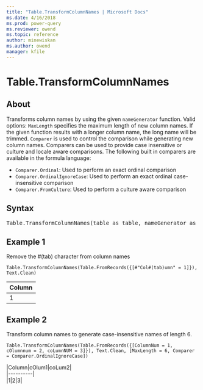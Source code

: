 ```yaml
---
title: "Table.TransformColumnNames | Microsoft Docs"
ms.date: 4/16/2018
ms.prod: power-query
ms.reviewer: owend
ms.topic: reference
author: minewiskan
ms.author: owend
manager: kfile
---
```

# Table.TransformColumnNames

  
## About  
Transforms column names by using the given `nameGenerator` function. Valid options:  `MaxLength` specifies the maximum length of new column names. If the given function results with a longer column name, the long name will be trimmed.  `Comparer` is used to control the comparison while generating new column names. Comparers can be used to provide case insensitive or culture and locale aware comparisons. The following built in comparers are available in the formula language: <ul> <li>`Comparer.Ordinal`: Used to perform an exact ordinal comparison</li> <li>`Comparer.OrdinalIgnoreCase`: Used to perform an exact ordinal case-insensitive comparison</li> <li> `Comparer.FromCulture`: Used to perform a culture aware comparison</li> </ul>   
  
  
## Syntax

<pre>
Table.TransformColumnNames(table as table, nameGenerator as function, optional options as nullable record) as table  
</pre>
  
## Example 1  
Remove the #(tab) character from column names  
  
```powerquery-m
Table.TransformColumnNames(Table.FromRecords({[#"Col#(tab)umn" = 1]}), Text.Clean)  
```  
  
|Column|  
|----------|  
|1|  
  
## Example 2  
Transform column names to generate case-insensitive names of length 6.  
  
```powerquery-m
Table.TransformColumnNames(Table.FromRecords({[ColumnNum = 1, cOlumnnum = 2, coLumnNUM = 3]}), Text.Clean, [MaxLength = 6, Comparer = Comparer.OrdinalIgnoreCase])
``` 
  
|Column|cOlum1|coLum2|  
|----------|  
|1|2|3|  
  
  
